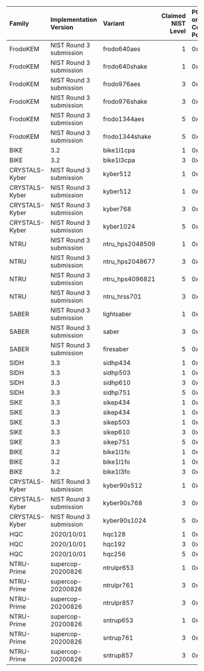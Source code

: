 | Family         | Implementation Version   | Variant         |   Claimed NIST Level | PQ-only Code Point   | Hybrid Elliptic Curve   | Hybrid Code Point   |
|:---------------|:-------------------------|:----------------|---------------------:|:---------------------|:------------------------|:--------------------|
| FrodoKEM       | NIST Round 3 submission  | frodo640aes     |                    1 | 0x0200               | secp256_r1              | 0x2F00              |
| FrodoKEM       | NIST Round 3 submission  | frodo640shake   |                    1 | 0x0201               | secp256_r1              | 0x2F01              |
| FrodoKEM       | NIST Round 3 submission  | frodo976aes     |                    3 | 0x0202               | secp384_r1              | 0x2F02              |
| FrodoKEM       | NIST Round 3 submission  | frodo976shake   |                    3 | 0x0203               | secp384_r1              | 0x2F03              |
| FrodoKEM       | NIST Round 3 submission  | frodo1344aes    |                    5 | 0x0204               | secp521_r1              | 0x2F04              |
| FrodoKEM       | NIST Round 3 submission  | frodo1344shake  |                    5 | 0x0205               | secp521_r1              | 0x2F05              |
| BIKE           | 3.2                      | bike1l1cpa      |                    1 | 0x0206               | secp256_r1              | 0x2F06              |
| BIKE           | 3.2                      | bike1l3cpa      |                    3 | 0x0207               | secp384_r1              | 0x2F07              |
| CRYSTALS-Kyber | NIST Round 3 submission  | kyber512        |                    1 | 0x020F               | x25519                  | 0x2F26              |
| CRYSTALS-Kyber | NIST Round 3 submission  | kyber512        |                    1 | 0x020F               | secp256_r1              | 0x2F0F              |
| CRYSTALS-Kyber | NIST Round 3 submission  | kyber768        |                    3 | 0x0210               | secp384_r1              | 0x2F10              |
| CRYSTALS-Kyber | NIST Round 3 submission  | kyber1024       |                    5 | 0x0211               | secp521_r1              | 0x2F11              |
| NTRU           | NIST Round 3 submission  | ntru_hps2048509 |                    1 | 0x0214               | secp256_r1              | 0x2F14              |
| NTRU           | NIST Round 3 submission  | ntru_hps2048677 |                    3 | 0x0215               | secp384_r1              | 0x2F15              |
| NTRU           | NIST Round 3 submission  | ntru_hps4096821 |                    5 | 0x0216               | secp521_r1              | 0x2F16              |
| NTRU           | NIST Round 3 submission  | ntru_hrss701    |                    3 | 0x0217               | secp384_r1              | 0x2F17              |
| SABER          | NIST Round 3 submission  | lightsaber      |                    1 | 0x0218               | secp256_r1              | 0x2F18              |
| SABER          | NIST Round 3 submission  | saber           |                    3 | 0x0219               | secp384_r1              | 0x2F19              |
| SABER          | NIST Round 3 submission  | firesaber       |                    5 | 0x021A               | secp521_r1              | 0x2F1A              |
| SIDH           | 3.3                      | sidhp434        |                    1 | 0x021B               | secp256_r1              | 0x2F1B              |
| SIDH           | 3.3                      | sidhp503        |                    1 | 0x021C               | secp256_r1              | 0x2F1C              |
| SIDH           | 3.3                      | sidhp610        |                    3 | 0x021D               | secp384_r1              | 0x2F1D              |
| SIDH           | 3.3                      | sidhp751        |                    5 | 0x021E               | secp521_r1              | 0x2F1E              |
| SIKE           | 3.3                      | sikep434        |                    1 | 0x021F               | x25519                  | 0x2F27              |
| SIKE           | 3.3                      | sikep434        |                    1 | 0x021F               | secp256_r1              | 0x2F1F              |
| SIKE           | 3.3                      | sikep503        |                    1 | 0x0220               | secp256_r1              | 0x2F20              |
| SIKE           | 3.3                      | sikep610        |                    3 | 0x0221               | secp384_r1              | 0x2F21              |
| SIKE           | 3.3                      | sikep751        |                    5 | 0x0222               | secp521_r1              | 0x2F22              |
| BIKE           | 3.2                      | bike1l1fo       |                    1 | 0x0223               | x25519                  | 0x2F28              |
| BIKE           | 3.2                      | bike1l1fo       |                    1 | 0x0223               | secp256_r1              | 0x2F23              |
| BIKE           | 3.2                      | bike1l3fo       |                    3 | 0x0224               | secp384_r1              | 0x2F24              |
| CRYSTALS-Kyber | NIST Round 3 submission  | kyber90s512     |                    1 | 0x0229               | secp256_r1              | 0x2F29              |
| CRYSTALS-Kyber | NIST Round 3 submission  | kyber90s768     |                    3 | 0x022A               | secp384_r1              | 0x2F2A              |
| CRYSTALS-Kyber | NIST Round 3 submission  | kyber90s1024    |                    5 | 0x022B               | secp521_r1              | 0x2F2B              |
| HQC            | 2020/10/01               | hqc128          |                    1 | 0x022C               | secp256_r1              | 0x2F2C              |
| HQC            | 2020/10/01               | hqc192          |                    3 | 0x022D               | secp384_r1              | 0x2F2D              |
| HQC            | 2020/10/01               | hqc256          |                    5 | 0x022E               | secp521_r1              | 0x2F2E              |
| NTRU-Prime     | supercop-20200826        | ntrulpr653      |                    1 | 0x022F               | secp256_r1              | 0x2F2F              |
| NTRU-Prime     | supercop-20200826        | ntrulpr761      |                    3 | 0x0230               | secp384_r1              | 0x2F30              |
| NTRU-Prime     | supercop-20200826        | ntrulpr857      |                    3 | 0x0231               | secp384_r1              | 0x2F31              |
| NTRU-Prime     | supercop-20200826        | sntrup653       |                    1 | 0x0232               | secp256_r1              | 0x2F32              |
| NTRU-Prime     | supercop-20200826        | sntrup761       |                    3 | 0x0233               | secp384_r1              | 0x2F33              |
| NTRU-Prime     | supercop-20200826        | sntrup857       |                    3 | 0x0234               | secp384_r1              | 0x2F34              |